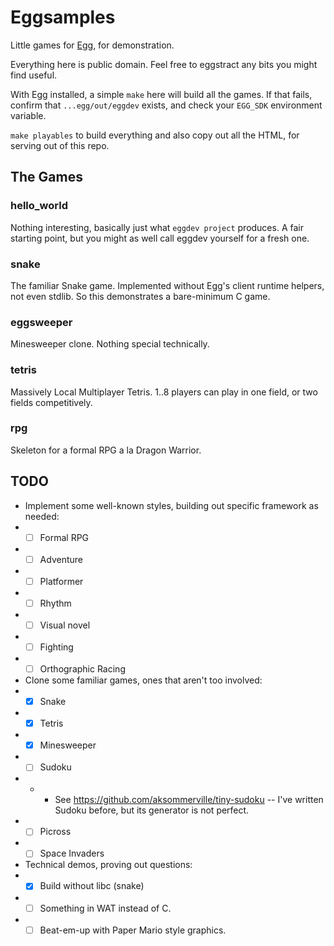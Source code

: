 # Eggsamples

Little games for [Egg](https://github.com/aksommerville/egg), for demonstration.

Everything here is public domain. Feel free to eggstract any bits you might find useful.

With Egg installed, a simple `make` here will build all the games.
If that fails, confirm that `...egg/out/eggdev` exists, and check your `EGG_SDK` environment variable.

`make playables` to build everything and also copy out all the HTML, for serving out of this repo.

## The Games

### hello_world

Nothing interesting, basically just what `eggdev project` produces.
A fair starting point, but you might as well call eggdev yourself for a fresh one.

### snake

The familiar Snake game.
Implemented without Egg's client runtime helpers, not even stdlib.
So this demonstrates a bare-minimum C game.

### eggsweeper

Minesweeper clone.
Nothing special technically.

### tetris

Massively Local Multiplayer Tetris.
1..8 players can play in one field, or two fields competitively.

### rpg

Skeleton for a formal RPG a la Dragon Warrior.

## TODO

- Implement some well-known styles, building out specific framework as needed:
- - [ ] Formal RPG
- - [ ] Adventure
- - [ ] Platformer
- - [ ] Rhythm
- - [ ] Visual novel
- - [ ] Fighting
- - [ ] Orthographic Racing
- Clone some familiar games, ones that aren't too involved:
- - [x] Snake
- - [x] Tetris
- - [x] Minesweeper
- - [ ] Sudoku
- - - See https://github.com/aksommerville/tiny-sudoku -- I've written Sudoku before, but its generator is not perfect.
- - [ ] Picross
- - [ ] Space Invaders
- Technical demos, proving out questions:
- - [x] Build without libc (snake)
- - [ ] Something in WAT instead of C.
- - [ ] Beat-em-up with Paper Mario style graphics.
